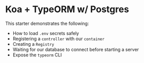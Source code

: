 # Koa + TypeORM w/ Postgres

This starter demonstrates the following:

* How to load `.env` secrets safely
* Registering a `controller` with our `container`
* Creating a `Registry`
* Waiting for our database to connect before starting a server
* Expose the `typeorm` CLI
